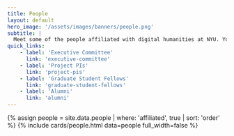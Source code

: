 ```yaml
---
title: People
layout: default
hero_image: '/assets/images/banners/people.png'
subtitle: |
  Meet some of the people affiliated with digital humanities at NYU. You can find more specific committees and cohorts in the quick links section.
quick_links:
    - label: 'Executive Committee'
      link: 'executive-committee'
    - label: 'Project PIs'
      link: 'project-pis'
    - label: 'Graduate Student Fellows'
      link: 'graduate-student-fellows'
    - label: 'Alumni'
      link: 'alumni'
---
```


{% assign people = site.data.people | where: 'affiliated', true | sort: 'order' %}
{% include cards/people.html data=people full_width=false %}
